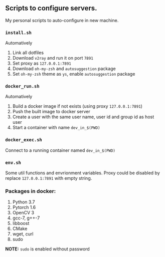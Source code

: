## Scripts to configure servers.

My personal scripts to auto-configure in new machine.

### `install.sh`

Automatively
1. Link all dotfiles
2. Download `v2ray` and run it on port `7891`
3. Set proxy as `127.0.0.1:7891`
3. Download `oh-my-zsh` and `autosuggestion` package
4. Set `oh-my-zsh` theme as `ys`, enable `autosuggestion` package

### `docker_run.sh`

Automatively
1. Build a docker image if not exists (using proxy `127.0.0.1:7891`)
2. Push the built image to docker server
3. Create a user with the same user name, user id and group id as host user
4. Start a container with name `dev_in_$(PWD)`

### `docker_exec.sh`
Connect to a running container named `dev_in_$(PWD)`

### `env.sh`
Some util functions and envrionment variables.
Proxy could be disabled by replace `127.0.0.1:7891` with empty string.

### Packages in docker:
1. Python 3.7
1. Pytorch 1.6
2. OpenCV 3
3. gcc-7, g++-7
4. libboost
5. CMake
6. wget, curl
7. sudo

**NOTE:** `sudo` is enabled without password
